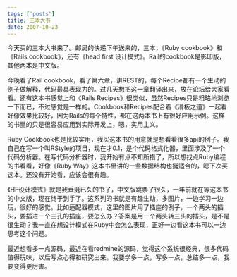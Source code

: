 ```yaml
--- 
tags: ['posts']
title: 三本大书
date: 2007-10-23
---
```

今天买的三本大书来了。邮局的快递下午送来的，三本，《Ruby cookbook》和《Rails cookbook》，还有《head first 设计模式》。Rail的cookbook是影印版，其他两本是中文版。<!--more-->

今晚看了Rail cookbook，看了第六章，讲REST的，每个Recipe都有一个生动的例子做解释，代码最具表现力的。过几天想把这一章翻译出来，放在论坛给大家看看。还有这本书感觉上和《Rails Recipes》很类似，虽然Recipes只是粗略地浏览一下而已，不过感觉是一样的。Cookbook和Recipes配合着《滑板之道》一起看好像效果比较好，因为Rails的每个特性，都在这两本书上有很好应用示例。这样的书里的只是很容易应用到实际开发上，嗯，实用主义。

Ruby Cookbook也是比较实用，我买这本书的用意就是想看看很多api的例子。我自己在写一个叫RStyle的项目，现在才0.1，是个代码格式化器，里面涉及了一个代码分析器。在写代码分析器时，我开始有点不知所措了，所以想找点Ruby编程的书看看，好像《Ruby Way》这本书里讲的一些数据结构也挺适合的，嗯下次买这本。还没有开始看，应该会很有趣。

《HF设计模式》就是我垂涎已久的书了，中文版跳票了很久，一年前就在等这本书的中文版，现在终于到手了。这系列的书就是有趣生动，多图片，一边学习一边玩，很好的感觉。比如适配器模式，这里的图片用了插座的例子，一个两头的插头，要插进一个三孔的插座，要怎么办？答案是用一个两头转三头的插头，是不是很生动？我一直在想设计模式在Ruby中会怎么表现，正好一边看这本书可以一边思考这个问题。

最近想看多一点源码，最近在看redmine的源码，觉得这个系统很经典，很多代码值得玩味，以后写点心得和研究出来。我要学多一点，写多一点，总结多一点，我要变得更厉害。
